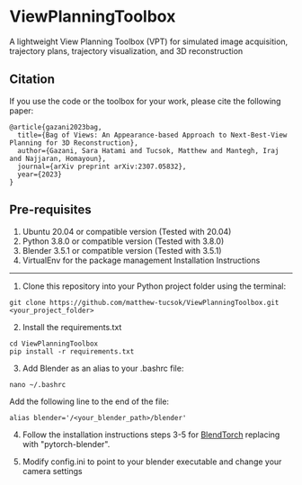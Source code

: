 # ViewPlanningToolbox
A lightweight View Planning Toolbox (VPT) for simulated image acquisition, trajectory plans, trajectory visualization, and 3D reconstruction

Citation
--------------
If you use the code or the toolbox for your work, please cite the following paper:
```
@article{gazani2023bag,
  title={Bag of Views: An Appearance-based Approach to Next-Best-View Planning for 3D Reconstruction},
  author={Gazani, Sara Hatami and Tucsok, Matthew and Mantegh, Iraj and Najjaran, Homayoun},
  journal={arXiv preprint arXiv:2307.05832},
  year={2023}
}
```

Pre-requisites
--------------
1. Ubuntu 20.04 or compatible version (Tested with 20.04)
2. Python 3.8.0 or compatible version (Tested with 3.8.0)
3. Blender 3.5.1 or compatible version (Tested with 3.5.1)
4. VirtualEnv for the package management
Installation Instructions
-------------------------
1. Clone this repository into your Python project folder using the terminal:
```
git clone https://github.com/matthew-tucsok/ViewPlanningToolbox.git <your_project_folder>
```
2. Install the requirements.txt
```
cd ViewPlanningToolbox
pip install -r requirements.txt
```
3. Add Blender as an alias to your .bashrc file:
```
nano ~/.bashrc
```
Add the following line to the end of the file:
```
alias blender='/<your_blender_path>/blender'
```

4. Follow the installation instructions  steps 3-5 for [BlendTorch](https://github.com/cheind/pytorch-blender) replacing <DST> with "pytorch-blender".  

5. Modify config.ini to point to your blender executable and change your camera settings
